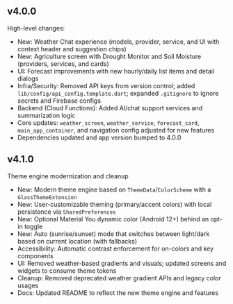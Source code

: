 ## v4.0.0

High-level changes:

- New: Weather Chat experience (models, provider, service, and UI with context header and suggestion chips)
- New: Agriculture screen with Drought Monitor and Soil Moisture (providers, services, and cards)
- UI: Forecast improvements with new hourly/daily list items and detail dialogs
- Infra/Security: Removed API keys from version control; added `lib/config/api_config.template.dart`; expanded `.gitignore` to ignore secrets and Firebase configs
- Backend (Cloud Functions): Added AI/chat support services and summarization logic
- Core updates: `weather_screen`, `weather_service`, `forecast_card`, `main_app_container`, and navigation config adjusted for new features
- Dependencies updated and app version bumped to 4.0.0


## v4.1.0

Theme engine modernization and cleanup

- New: Modern theme engine based on `ThemeData`/`ColorScheme` with a `GlassThemeExtension`
- New: User-customizable theming (primary/accent colors) with local persistence via `SharedPreferences`
- New: Optional Material You dynamic color (Android 12+) behind an opt-in toggle
- New: Auto (sunrise/sunset) mode that switches between light/dark based on current location (with fallbacks)
- Accessibility: Automatic contrast enforcement for on-colors and key components
- UI: Removed weather-based gradients and visuals; updated screens and widgets to consume theme tokens
- Cleanup: Removed deprecated weather gradient APIs and legacy color usages
- Docs: Updated README to reflect the new theme engine and features

